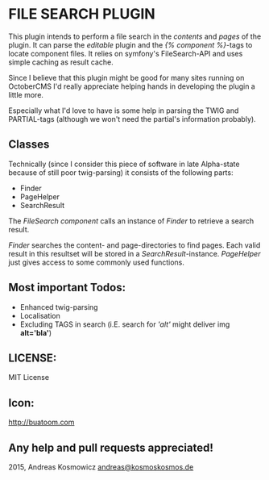 # FILE SEARCH PLUGIN

This plugin intends to perform a file search in the *contents* and *pages* of the plugin.
It can parse the *editable* plugin and the *{% component %}*-tags to locate component files.
It relies on symfony's FileSearch-API and uses simple caching as result cache.

Since I believe that this plugin might be good for many sites running on OctoberCMS I'd really appreciate helping hands in developing the plugin a little more.

Especially what I'd love to have is some help in parsing the TWIG and PARTIAL-tags (although we won't need the partial's information probably).

## Classes

Technically (since I consider this piece of software in late Alpha-state because of still poor twig-parsing)
it consists of the following parts:

- Finder
- PageHelper
- SearchResult

The *FileSearch component* calls an instance of *Finder* to retrieve a search result.

*Finder* searches the content- and page-directories to find pages.
Each valid result in this resultset will be stored in a *SearchResult*-instance.
*PageHelper* just gives access to some commonly used functions.

## Most important Todos:

- Enhanced twig-parsing
- Localisation
- Excluding TAGS in search (i.E. search for *'alt'* might deliver img **alt='bla'**)

## LICENSE:

MIT License

## Icon:
http://buatoom.com

## Any help and pull requests appreciated!

2015, Andreas Kosmowicz
andreas@kosmoskosmos.de
